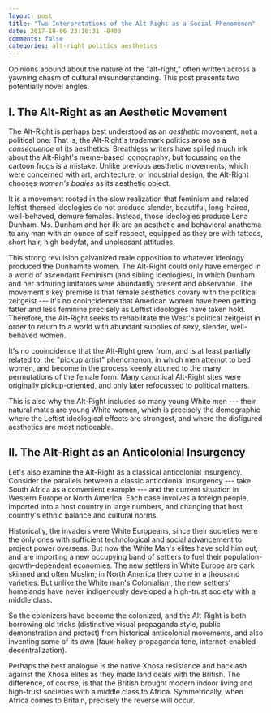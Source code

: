 ```yaml
---
layout: post
title: "Two Interpretations of the Alt-Right as a Social Phenomenon"
date: 2017-10-06 23:10:31 -0400
comments: false
categories: alt-right politics aesthetics
---
```


Opinions abound about the nature of the "alt-right," often written across a yawning chasm of cultural misunderstanding. This post presents two potentially novel angles. 

<!--more-->

## I. The Alt-Right as an Aesthetic Movement

The Alt-Right is perhaps best understood as an *aesthetic* movement, not a political one. That is, the Alt-Right's trademark politics arose as a *consequence* of its aesthetics. Breathless writers have spilled much ink about the Alt-Right's meme-based iconography; but focussing on the cartoon frogs is a mistake. Unlike previous aesthetic movements, which were concerned with art, architecture, or industrial design, the Alt-Right chooses *women's bodies* as its aesthetic object. 

It is a movement rooted in the slow realization that feminism and related leftist-themed ideologies do not produce slender, beautiful, long-haired, well-behaved, demure females. Instead, those ideologies produce Lena Dunham. Ms. Dunham and her ilk are an aesthetic and behavioral anathema to any man with an ounce of self respect, equipped as they are with tattoos, short hair, high bodyfat, and unpleasant attitudes. 

This strong revulsion galvanized male opposition to whatever ideology produced the Dunhamite women. The Alt-Right could only have emerged in a world of ascendant Feminism (and sibling ideologies), in which Dunham and her admiring imitators were abundantly present and observable. The movement's key premise is that female aesthetics covary with the political zeitgeist --- it's no cooincidence that American women have been getting fatter and less feminine precisely as Leftist ideologies have taken hold. Therefore, the Alt-Right seeks to rehabilitate the West's political zeitgeist in order to return to a world with abundant supplies of sexy, slender, well-behaved women. 

It's no cooincidence that the Alt-Right grew from, and is at least partially related to, the "pickup artist" phenomenon, in which men attempt to bed women, and become in the process keenly attuned to the many permutations of the female form. Many canonical Alt-Right sites were originally pickup-oriented, and only later refocussed to political matters. 

This is also why the Alt-Right includes so many young White men --- their natural mates are young White women, which is precisely the demographic where the Leftist ideological effects are strongest, and where the disfigured aesthetics are most noticeable. 


## II. The Alt-Right as an Anticolonial Insurgency

Let's also examine the Alt-Right as a classical anticolonial insurgency. Consider the parallels between a classic anticolonial insurgency --- take South Africa as a convenient example --- and the current situation in Western Europe or North America. Each case involves a foreign people, imported into a host country in large numbers, and changing that host country's ethnic balance and cultural norms. 

Historically, the invaders were White Europeans, since their societies were the only ones with sufficient technological and social advancement to project power overseas. But now the White Man's elites have sold him out, and are importing a new occupying band of settlers to fuel their population-growth-dependent economies. The new settlers in White Europe are dark skinned and often Muslim; in North America they come in a thousand varieties. But unlike the White man's Colonialism, the new settlers' homelands have never indigenously developed a high-trust society with a middle class.

So the colonizers have become the colonized, and the Alt-Right is both borrowing old tricks (distinctive visual propaganda style, public demonstration and protest) from historical anticolonial movements, and also inventing some of its own (faux-hokey propaganda tone, internet-enabled decentralization). 

Perhaps the best analogue is the native Xhosa resistance and backlash against the Xhosa elites as they made land deals with the British. The difference, of course, is that the British brought modern indoor living and high-trust societies with a middle class to Africa. Symmetrically, when Africa comes to Britain, precisely the reverse will occur. 



